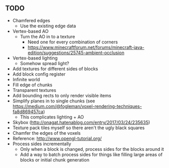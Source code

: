 ## TODO
* Chamfered edges
    * Use the existing edge data
* Vertex-based AO
    * Turn the AO in to a texture
        * Need one for every combination of corners
        * https://www.minecraftforum.net/forums/minecraft-java-edition/suggestions/25745-ambient-occlusion
* Vertex-based lighting
    * Somehow spread light?
* Add textures for different sides of blocks
* Add block config register
* Infinite world
* Fill edge of chunks
* Transparent textures
* Add bounding rects to only render visible items
* Simplify planes in to single chunks (see https://medium.com/@fogleman/voxel-rendering-techniques-fa8d869457ca)
    * This complicates lighting + AO
* Skybox (http://onagat.hatenablog.com/entry/2017/03/24/235635)
* Texture pack tiles myself so there aren't the ugly black squares
* Chamfer the edges of the voxels
* Reference: http://www.opengl-tutorial.org/
* Process sides incrementally
    * Only when a block is changed, process sides for the blocks around it
    * Add a way to batch process sides for things like filling large areas of blocks or initial chunk generation
